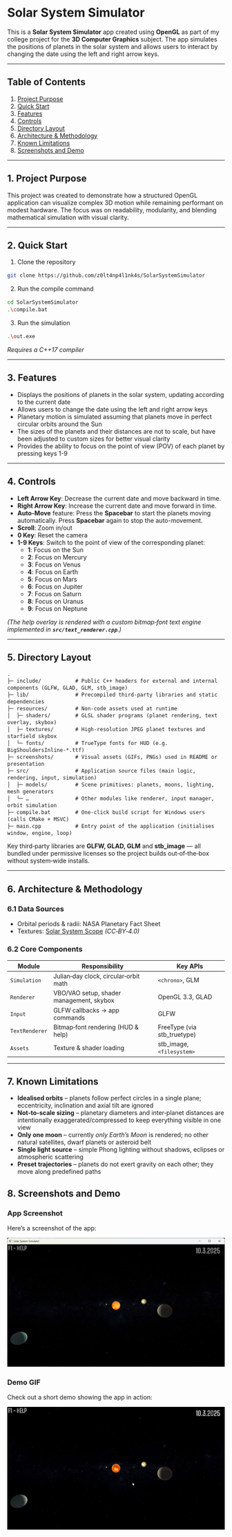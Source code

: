 # Solar System Simulator

This is a **Solar System Simulator** app created using **OpenGL** as part of my college project for the **3D Computer Graphics** subject. The app simulates the positions of planets in the solar system and allows users to interact by changing the date using the left and right arrow keys.

---

## Table of Contents

1. [Project Purpose](#project-purpose)
2. [Quick Start](#quick-start)
3. [Features](#features)
4. [Controls](#controls)
5. [Directory Layout](#directory-layout)
6. [Architecture & Methodology](#architecture--methodology)
7. [Known Limitations](#known-limitations)
8. [Screenshots and Demo](#screenshots-and-demo)

---

## 1. Project Purpose

This project was created to demonstrate how a structured OpenGL application can visualize complex 3D motion while remaining performant on modest hardware. The focus was on readability, modularity, and blending mathematical simulation with visual clarity.

---

## 2. Quick Start

1. Clone the repository
```bash
git clone https://github.com/z0lt4np4l1nk4s/SolarSystemSimulator
```

2. Run the compile command
```bash
cd SolarSystemSimulator
.\compile.bat
```

3. Run the simulation
```bash
.\out.exe
```

*Requires a C++17 compiler*

---

## 3. Features

- Displays the positions of planets in the solar system, updating according to the current date
- Allows users to change the date using the left and right arrow keys
- Planetary motion is simulated assuming that planets move in perfect circular orbits around the Sun
- The sizes of the planets and their distances are not to scale, but have been adjusted to custom sizes for better visual clarity
- Provides the ability to focus on the point of view (POV) of each planet by pressing keys 1-9

---

## 4. Controls

- **Left Arrow Key**: Decrease the current date and move backward in time.
- **Right Arrow Key**: Increase the current date and move forward in time.
- **Auto-Move** feature: Press the **Spacebar** to start the planets moving automatically. Press **Spacebar** again to stop the auto-movement.
- **Scroll**: Zoom in/out
- **0 Key**: Reset the camera
- **1-9 Keys**: Switch to the point of view of the corresponding planet:
  - **1**: Focus on the Sun
  - **2**: Focus on Mercury
  - **3**: Focus on Venus
  - **4**: Focus on Earth
  - **5**: Focus on Mars
  - **6**: Focus on Jupiter
  - **7**: Focus on Saturn
  - **8**: Focus on Uranus
  - **9**: Focus on Neptune

*(The help overlay is rendered with a custom bitmap‑font text engine implemented in **`src/text_renderer.cpp`**.)*

---

## 5. Directory Layout

```
.
├─ include/           # Public C++ headers for external and internal components (GLFW, GLAD, GLM, stb_image)
├─ lib/               # Precompiled third-party libraries and static dependencies
├─ resources/         # Non-code assets used at runtime
│  ├─ shaders/        # GLSL shader programs (planet rendering, text overlay, skybox)
│  ├─ textures/       # High-resolution JPEG planet textures and starfield skybox
│  └─ fonts/          # TrueType fonts for HUD (e.g. BigShouldersInline‑*.ttf)
├─ screenshots/       # Visual assets (GIFs, PNGs) used in README or presentation
├─ src/               # Application source files (main logic, rendering, input, simulation)
│  ├─ models/         # Scene primitives: planets, moons, lighting, mesh generators
│  └─ …               # Other modules like renderer, input manager, orbit simulation
├─ compile.bat        # One‑click build script for Windows users (calls CMake + MSVC)
├─ main.cpp           # Entry point of the application (initialises window, engine, loop)
```

Key third‑party libraries are **GLFW, GLAD, GLM** and **stb\_image** — all bundled under permissive licenses so the project builds out‑of‑the‑box without system‑wide installs.

---

## 6. Architecture & Methodology

### 6.1 Data Sources

- Orbital periods & radii: NASA Planetary Fact Sheet
- Textures: [Solar System Scope](https://www.solarsystemscope.com/textures/) *(CC‑BY‑4.0)*

### 6.2 Core Components

| Module         | Responsibility                           | Key APIs                     |
| -------------- | ---------------------------------------- | ---------------------------- |
| `Simulation`   | Julian‑day clock, circular‑orbit math    | `<chrono>`, GLM              |
| `Renderer`     | VBO/VAO setup, shader management, skybox | OpenGL 3.3, GLAD             |
| `Input`        | GLFW callbacks → app commands            | GLFW                         |
| `TextRenderer` | Bitmap‑font rendering (HUD & help)       | FreeType (via stb\_truetype) |
| `Assets`       | Texture & shader loading                 | stb\_image, `<filesystem>`   |

---

## 7. Known Limitations

- **Idealised orbits** – planets follow perfect circles in a single plane; eccentricity, inclination and axial tilt are ignored
- **Not‑to‑scale sizing** – planetary diameters and inter‑planet distances are intentionally exaggerated/compressed to keep everything visible in one view
- **Only one moon** – currently *only Earth’s Moon* is rendered; no other natural satellites, dwarf planets or asteroid belt
- **Single light source** – simple Phong lighting without shadows, eclipses or atmospheric scattering
- **Preset trajectories** – planets do not exert gravity on each other; they move along predefined paths

## 8. Screenshots and Demo

### App Screenshot
Here’s a screenshot of the app:

![Simulator Image](screenshots/screenshot.png)

### Demo GIF
Check out a short demo showing the app in action:

![Simulator Animation](screenshots/simulation.gif)
